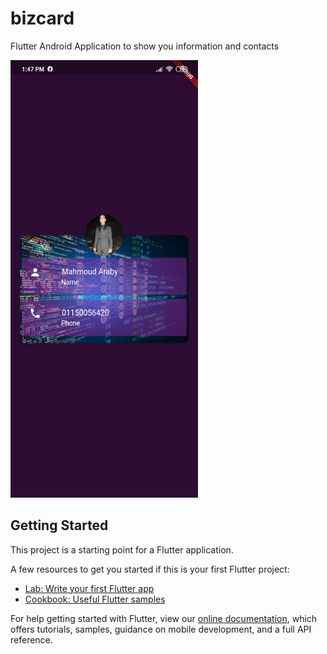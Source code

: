 # bizcard

Flutter Android Application to show you information and contacts


<img src="https://github.com/mahmoud-araby/biz_card/blob/master/Screenshot_2020-05-06-13-47-37-945_com.araby.bizcard.jpg" height="700" width="300">

## Getting Started

This project is a starting point for a Flutter application.

A few resources to get you started if this is your first Flutter project:

- [Lab: Write your first Flutter app](https://flutter.dev/docs/get-started/codelab)
- [Cookbook: Useful Flutter samples](https://flutter.dev/docs/cookbook)

For help getting started with Flutter, view our
[online documentation](https://flutter.dev/docs), which offers tutorials,
samples, guidance on mobile development, and a full API reference.
